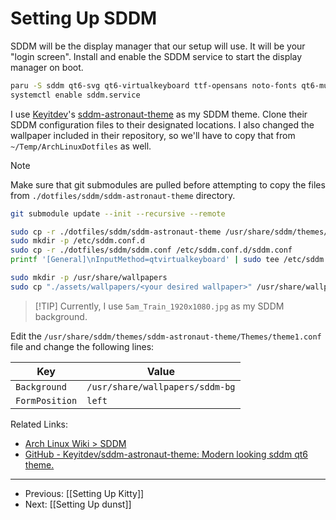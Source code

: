 # Setting Up SDDM

SDDM will be the display manager that our setup will use. It will be your
"login screen". Install and enable the SDDM service to start the display
manager on boot.

```bash
paru -S sddm qt6-svg qt6-virtualkeyboard ttf-opensans noto-fonts qt6-multimedia-ffmpeg pipewire-jack
systemctl enable sddm.service
```

I use [Keyitdev](https://github.com/Keyitdev)'s [sddm-astronaut-theme](https://github.com/Keyitdev/sddm-astronaut-theme)
as my SDDM theme. Clone their SDDM configuration files to their designated
locations. I also changed the wallpaper included in their repository, so
we'll have to copy that from `~/Temp/ArchLinuxDotfiles` as well.

> [!NOTE]
>
> Make sure that git submodules are pulled before attempting to copy the files from `./dotfiles/sddm/sddm-astronaut-theme` directory.
>
> ```bash
> git submodule update --init --recursive --remote
> ```

```bash
sudo cp -r ./dotfiles/sddm/sddm-astronaut-theme /usr/share/sddm/themes/sddm-astronaut-theme
sudo mkdir -p /etc/sddm.conf.d
sudo cp -r ./dotfiles/sddm/sddm.conf /etc/sddm.conf.d/sddm.conf
printf '[General]\nInputMethod=qtvirtualkeyboard' | sudo tee /etc/sddm.conf.d/virtualkbd.conf

sudo mkdir -p /usr/share/wallpapers
sudo cp "./assets/wallpapers/<your desired wallpaper>" /usr/share/wallpapers/sddm-bg
```

> [!TIP] Currently, I use `5am_Train_1920x1080.jpg` as my SDDM background.

Edit the `/usr/share/sddm/themes/sddm-astronaut-theme/Themes/theme1.conf` file
and change the following lines:

| Key            | Value                           |
| -------------- | ------------------------------- |
| `Background`   | `/usr/share/wallpapers/sddm-bg` |
| `FormPosition` | `left`                          |

Related Links:

- [Arch Linux Wiki > SDDM](https://wiki.archlinux.org/title/SDDM)
- [GitHub - Keyitdev/sddm-astronaut-theme: Modern looking sddm qt6 theme.](https://github.com/Keyitdev/sddm-astronaut-theme)

---

- Previous: [[Setting Up Kitty]]
- Next: [[Setting Up dunst]]
